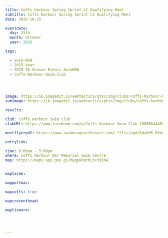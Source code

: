 ```yaml
---
title: Coffs Harbour Spring Sprint LC Qualifying Meet
subtitle: Coffs Harbour Spring Sprint LC Qualifying Meet
date: 2025-10-25

eventdate:
  day: 25th
  month: October
  year: 2025

tags:

  - Swim-NSW
  - 2025-Year
  - 2025-26-Season-Events-SwimNSW
  - Coffs-Harbour-Swim-Club




image: https://ik.imagekit.io/webtactics/gtsc/img/clubs/coffs-harbour-600x400.jpg
sumimage: https://ik.imagekit.io/webtactics/gtsc/img/clubs/coffs-harbour-400x600.jpg

results: 

club: Coffs Harbour Swim Club
clubURL: https://www.facebook.com/p/Coffs-Harbour-Swim-Club-100060444858133/

meetflyerpdf: https://www.swimmingnorthcoast.com/_files/ugd/8dab05_0fdca762b2cf46e3af2b560375d8d04d.pdf

entrylink: 

time: 9:00am - 5:00pm
where: Coffs Harbour War Memorial Swim Centre
map: https://maps.app.goo.gl/MygpKRQthLtx39jKA


maptaree:

mapportmac:

mapcoffs: true

mapcresenthead:

maplismore: 




---
```



